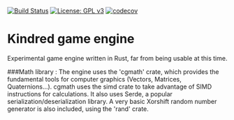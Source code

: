 [![Build Status](https://travis-ci.org/Malkaviel/KindredEngine.svg?branch=master)](https://travis-ci.org/Malkaviel/KindredEngine)  [![License: GPL v3](https://img.shields.io/badge/License-GPL%20v3-blue.svg)](https://www.gnu.org/licenses/gpl-3.0) [![codecov](https://codecov.io/gh/Malkaviel/KindredEngine/branch/master/graph/badge.svg)](https://codecov.io/gh/Malkaviel/KindredEngine)
# Kindred game engine
Experimental game engine written in Rust, far from being usable at this time.

###Math library :
The engine uses the 'cgmath' crate, which provides the fundamental tools for computer graphics (Vectors, Matrices, Quaternions...).
cgmath uses the simd crate to take advantage of SIMD instructions for calculations.
It also uses Serde, a popular serialization/deserialization library.
A very basic Xorshift random number generator is also included, using the 'rand' crate.



